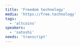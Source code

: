 ```yaml
---
title: 'Freedom technology'
media: 'https://free.technology'
tags:
  - 'altcoins'
speakers:
  - 'satoshi'
needs: 'transcript'
---
```



